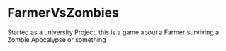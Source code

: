 # FarmerVsZombies
 Started as a university Project, this is a game about a Farmer surviving a Zombie Apocalypse or something
